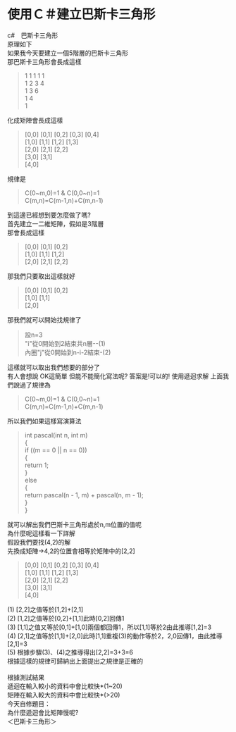 # 使用Ｃ＃建立巴斯卡三角形
c#　巴斯卡三角形<br>
原理如下<br>
如果我今天要建立一個5階層的巴斯卡三角形<br>
那巴斯卡三角形會長成這樣
<blockquote>
1 1 1 1 1<br>
1 2 3 4<br>
1 3 6<br>
1 4<br>
1<br>
</blockquote>
化成矩陣會長成這樣
<blockquote>
[0,0] [0,1] [0,2] [0,3] [0,4]<br>
[1,0] [1,1] [1,2] [1,3]<br>
[2,0] [2,1] [2,2]<br>
[3,0] [3,1]<br>
[4,0]<br>
</blockquote>
規律是
<blockquote>
C(0~m,0)=1 & C(0,0~n)=1<br>
C(m,n)=C(m-1,n)+C(m,n-1)<br>
</blockquote>
到這邊已經想到要怎麼做了嗎?
<br>
首先建立一二維矩陣，假如是3階層<br>
那會長成這樣
<blockquote>
[0,0] [0,1] [0,2]<br>
[1,0] [1,1] [1,2]<br>
[2,0] [2,1] [2,2]<br>
</blockquote>
那我們只要取出這樣就好<br>
<blockquote>
[0,0] [0,1] [0,2]<br>
[1,0] [1,1]<br>
[2,0]<br>
</blockquote>
那我們就可以開始找規律了<br>
<blockquote>
設n=3<br>
"i"從0開始到2結束共n層--(1)<br>
內圈"j"從0開始到n-i-2結束-(2)<br>
</blockquote>
這樣就可以取出我們想要的部分了<br>
有人會想說
OK這簡單 但能不能簡化寫法呢?
答案是!可以的!
使用遞迴求解
上面我們說過了規律為
<blockquote>
C(0~m,0)=1 & C(0,0~n)=1<br>
C(m,n)=C(m-1,n)+C(m,n-1)<br>
</blockquote>
所以我們如果這樣寫演算法
<blockquote>
            int pascal(int n, int m)<br>
            {<br>
                if ((m == 0 || n == 0))<br>
                {<br>
                    return 1;<br>
                }<br>
                else<br>
                {<br>
                    return pascal(n - 1, m) + pascal(n, m - 1);<br>
                }<br>
            }<br>
</blockquote>
就可以解出我們巴斯卡三角形處於n,m位置的值呢<br>
為什麼呢這樣看一下詳解<br>
假設我們要找(4,2)的解<br>
先換成矩陣->4,2的位置會相等於矩陣中的[2,2]<br>
<blockquote>
[0,0] [0,1] [0,2] [0,3] [0,4]<br>
[1,0] [1,1] [1,2] [1,3]<br>
[2,0] [2,1] [2,2]<br>
[3,0] [3,1]<br>
[4,0]<br>
</blockquote>
(1) [2,2]之值等於[1,2]+[2,1]<br>
(2) [1,2]之值等於[0,2]+[1,1]此時[0,2]回傳1<br>
(3) [1,1]之值又等於[0,1]+[1,0]兩個都回傳1，所以[1,1]等於2由此推導[1,2]=3<br>
(4) [2,1]之值等於[1,1]+[2,0]此時[1,1]重複(3)的動作等於2，2,0回傳1，由此推導[2,1]=3<br>
(5) 根據步驟(3)、(4)之推導得出[2,2]=3+3=6<br>
根據這樣的規律可歸納出上面提出之規律是正確的<br>
<br>
根據測試結果<br>
遞迴在輸入較小的資料中會比較快*(1~20)<br>
矩陣在輸入較大的資料中會比較快*(>20)<br>
今天自修題目：<br>
為什麼遞迴會比矩陣慢呢?<br>
＜巴斯卡三角形＞
